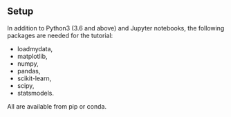 

## Setup

In addition to Python3 (3.6 and above) and Jupyter notebooks, the following packages are needed for the tutorial:

- loadmydata,
- matplotlib,
- numpy,
- pandas,
- scikit-learn,
- scipy,
- statsmodels.

All are available from pip or conda.
